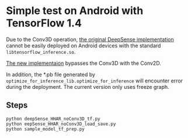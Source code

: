 # Simple test on Android with TensorFlow 1.4
Due to the Conv3D operation, [the original DeepSense implementation](../deepSense_HHAR_tf.py) cannot be easily deployed on Android devices with the standard `libtensorflow_inference.so`.

[The new implementaion](./deepSense_HHAR_noConv3D_tf.py) bypasses the Conv3D with the Conv2D.

In addition, the *.pb file generated by `optimize_for_inference_lib.optimize_for_inference` will encounter error during the deployment. The current version only uses freeze graph.

## Steps
```
python deepSense_HHAR_noConv3D_tf.py
python eepSense_HHAR_noConv3D_load_save.py
python sample_model_tf_prep.py
```
